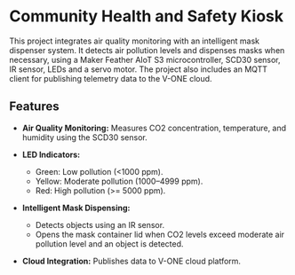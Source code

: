 # Community Health and Safety Kiosk
This project integrates air quality monitoring with an intelligent mask dispenser system. It detects air pollution levels and dispenses masks when necessary, using a Maker Feather AIoT S3 microcontroller, SCD30 sensor, IR sensor, LEDs and a servo motor. The project also includes an MQTT client for publishing telemetry data to the V-ONE cloud.

## Features
- **Air Quality Monitoring:** Measures CO2 concentration, temperature, and humidity using the SCD30 sensor.
  
- **LED Indicators:**
  - Green: Low pollution (<1000 ppm).
  - Yellow: Moderate pollution (1000–4999 ppm).
  - Red: High pollution (>= 5000 ppm).
    
- **Intelligent Mask Dispensing:**
  - Detects objects using an IR sensor.
  - Opens the mask container lid when CO2 levels exceed moderate air pollution level and an object is detected.

- **Cloud Integration:** Publishes data to V-ONE cloud platform.
